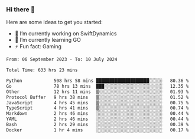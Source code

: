 ### Hi there 👋

Here are some ideas to get you started:

- 🔭 I’m currently working on SwiftDynamics
- 🌱 I’m currently learning GO
-  ⚡ Fun fact: Gaming
  
  <!--
- 👯 I’m looking to collaborate on ...
- 🤔 I’m looking for help with ...
- 💬 Ask me about ...
- 📫 How to reach me: ...
- 😄 Pronouns: ...
-->

<!--START_SECTION:waka-->

```txt
From: 06 September 2023 - To: 10 July 2024

Total Time: 633 hrs 23 mins

Python            508 hrs 58 mins ████████████████████░░░░░   80.36 %
Go                78 hrs 13 mins  ███░░░░░░░░░░░░░░░░░░░░░░   12.35 %
Other             12 hrs 11 mins  ▒░░░░░░░░░░░░░░░░░░░░░░░░   01.93 %
Protocol Buffer   9 hrs 38 mins   ▒░░░░░░░░░░░░░░░░░░░░░░░░   01.52 %
JavaScript        4 hrs 45 mins   ▒░░░░░░░░░░░░░░░░░░░░░░░░   00.75 %
TypeScript        4 hrs 41 mins   ▒░░░░░░░░░░░░░░░░░░░░░░░░   00.74 %
Markdown          2 hrs 46 mins   ░░░░░░░░░░░░░░░░░░░░░░░░░   00.44 %
YAML              2 hrs 46 mins   ░░░░░░░░░░░░░░░░░░░░░░░░░   00.44 %
Bash              2 hrs 29 mins   ░░░░░░░░░░░░░░░░░░░░░░░░░   00.39 %
Docker            1 hr 4 mins     ░░░░░░░░░░░░░░░░░░░░░░░░░   00.17 %
```

<!--END_SECTION:waka-->
